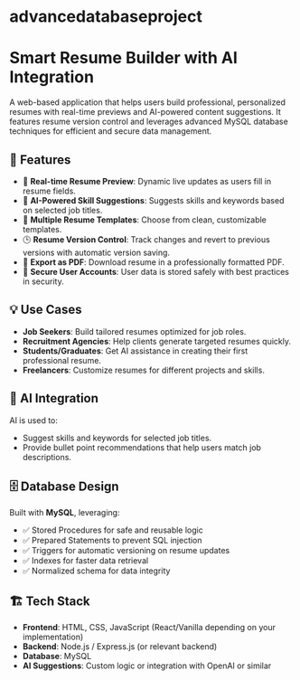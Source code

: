 # advancedatabaseproject 
# Smart Resume Builder with AI Integration

A web-based application that helps users build professional, personalized resumes with real-time previews and AI-powered content suggestions. It features resume version control and leverages advanced MySQL database techniques for efficient and secure data management.

## 🚀 Features

- 🔄 **Real-time Resume Preview**: Dynamic live updates as users fill in resume fields.
- 🤖 **AI-Powered Skill Suggestions**: Suggests skills and keywords based on selected job titles.
- 🎨 **Multiple Resume Templates**: Choose from clean, customizable templates.
- 🕒 **Resume Version Control**: Track changes and revert to previous versions with automatic version saving.
- 📄 **Export as PDF**: Download resume in a professionally formatted PDF.
- 🔐 **Secure User Accounts**: User data is stored safely with best practices in security.

## 💡 Use Cases

- **Job Seekers**: Build tailored resumes optimized for job roles.
- **Recruitment Agencies**: Help clients generate targeted resumes quickly.
- **Students/Graduates**: Get AI assistance in creating their first professional resume.
- **Freelancers**: Customize resumes for different projects and skills.

## 🧠 AI Integration

AI is used to:
- Suggest skills and keywords for selected job titles.
- Provide bullet point recommendations that help users match job descriptions.

## 🗄️ Database Design

Built with **MySQL**, leveraging:
- ✅ Stored Procedures for safe and reusable logic
- ✅ Prepared Statements to prevent SQL injection
- ✅ Triggers for automatic versioning on resume updates
- ✅ Indexes for faster data retrieval
- ✅ Normalized schema for data integrity

## 🏗️ Tech Stack

- **Frontend**: HTML, CSS, JavaScript (React/Vanilla depending on your implementation)
- **Backend**: Node.js / Express.js (or relevant backend)
- **Database**: MySQL
- **AI Suggestions**: Custom logic or integration with OpenAI or similar

